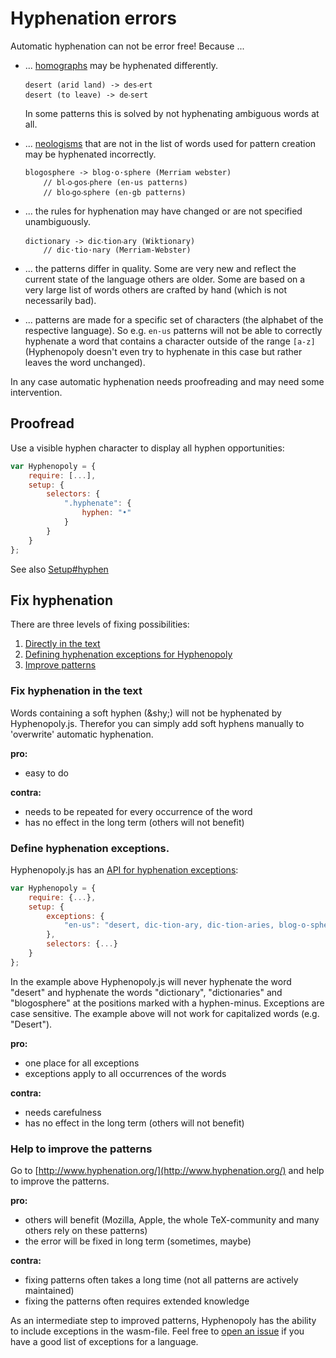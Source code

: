 # Hyphenation errors
Automatic hyphenation can not be error free! Because ...
*   ... [homographs](https://en.wikipedia.org/wiki/Homograph) may be hyphenated differently.
    ````
    desert (arid land) -> des‧ert
    desert (to leave) -> de‧sert
    ````
    In some patterns this is solved by not hyphenating ambiguous words at all.
*   ... [neologisms](https://en.wikipedia.org/wiki/Neologism) that are not in the list of words used for pattern creation may be hyphenated incorrectly.
    ````
    blogosphere -> blog·o·sphere (Merriam webster)
        // bl‧o‧gos‧phere (en-us patterns)
        // blo‧go‧sphere (en-gb patterns)
    ````
*   ... the rules for hyphenation may have changed or are not specified unambiguously.
    ````
    dictionary -> dic‧tion‧ary (Wiktionary)
        // dic·tio·nary (Merriam-Webster)
    ````
*   ... the patterns differ in quality. Some are very new and reflect the current state of the language others are older. Some are based on a very large list of words others are crafted by hand (which is not necessarily bad).

*   ... patterns are made for a specific set of characters (the alphabet of the respective language). So e.g.
`en-us` patterns will not be able to correctly hyphenate a word that contains a character outside of the range `[a-z]` (Hyphenopoly doesn't even try to hyphenate in this case but rather leaves the word unchanged).

In any case automatic hyphenation needs proofreading and may need some intervention.

## Proofread
Use a visible hyphen character to display all hyphen opportunities:
````javascript
var Hyphenopoly = {
    require: [...],
    setup: {
        selectors: {
            ".hyphenate": {
                hyphen: "•"
            }
        }
    }
};
````
See also [Setup#hyphen](./Setup.md#hyphen)

## Fix hyphenation
There are three levels of fixing possibilities:
1.  [Directly in the text](#fix-hyphenation-in-the-text)
2.  [Defining hyphenation exceptions for Hyphenopoly](#define-hyphenation-exceptions)
3.  [Improve patterns](#help-to-improve-the-patterns)

### Fix hyphenation in the text
Words containing a soft hyphen (&amp;shy;) will not be hyphenated by Hyphenopoly.js. Therefor you can simply add soft hyphens manually to 'overwrite' automatic hyphenation.

__pro:__
-   easy to do

__contra:__
-   needs to be repeated for every occurrence of the word
-   has no effect in the long term (others will not benefit)

### Define hyphenation exceptions.
Hyphenopoly.js has an [API for hyphenation exceptions](https://github.com/mnater/Hyphenopoly/wiki/Setup#exceptions):

````javascript
var Hyphenopoly = {
    require: {...},
    setup: {
        exceptions: {
            "en-us": "desert, dic-tion-ary, dic-tion-aries, blog-o-sphere" //language-specific exceptions
        },
        selectors: {...}
    }
};
````
In the example above Hyphenopoly.js will never hyphenate the word "desert" and hyphenate the words "dictionary", "dictionaries" and "blogosphere" at the positions marked with a hyphen-minus. Exceptions are case sensitive. The example above will not work for capitalized words (e.g. "Desert").

__pro:__
-   one place for all exceptions
-   exceptions apply to all occurrences of the words

__contra:__
-   needs carefulness
-   has no effect in the long term (others will not benefit)

### Help to improve the patterns
Go to [http://www.hyphenation.org/](http://www.hyphenation.org/) and help to improve the patterns.

__pro:__
-   others will benefit (Mozilla, Apple, the whole TeX-community and many others rely on these patterns)
-   the error will be fixed in long term (sometimes, maybe)

__contra:__
-   fixing patterns often takes a long time (not all patterns are actively maintained)
-   fixing the patterns often requires extended knowledge

As an intermediate step to improved patterns, Hyphenopoly has the ability to include exceptions in the wasm-file. Feel free to [open an issue](https://github.com/mnater/Hyphenopoly/issues) if you have a good list
of exceptions for a language.

